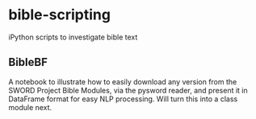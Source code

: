 # bible-scripting
iPython scripts to investigate bible text

## BibleBF
A notebook to illustrate how to easily download any version from the SWORD Project Bible Modules, via the pysword reader, and present it in DataFrame format for easy NLP processing. Will turn this into a class module next.

